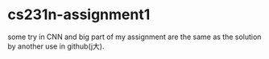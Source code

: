 # cs231n-assignment1
some try in CNN
and big part of my assignment are the same as the solution by another use in github(j大).


